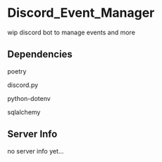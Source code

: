 # Discord_Event_Manager

wip discord bot to manage events and more

## Dependencies

poetry

discord.py

python-dotenv

sqlalchemy

## Server Info

no server info yet...
